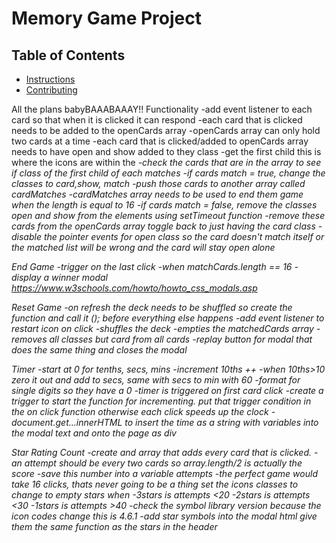 # Memory Game Project

## Table of Contents

* [Instructions](#instructions)
* [Contributing](#contributing)

All the plans babyBAAABAAAY!!
Functionality
        -add event listener to each card so that when it is clicked it can respond 
        -each card that is clicked needs to be added to the openCards array 
          -openCards array can only hold two cards at a time
          -each card that is clicked/added to openCards array needs to have open and show added to they class
          -get the first child this is where the icons are within the <i> 
          -check the cards that are in the array to see if class of the first child of each matches
        -if cards match = true, change the classes to card,show, match 
          -push those cards to another array called cardMatches
          -cardMatches array needs to be used to end them game when the length is equal to 16
        -if cards match = false, remove the classes open and show from the elements using setTimeout function
          -remove these cards from the openCards array toggle back to just having the card class
        -disable the pointer events for open class so the card doesn't match itself or the matched list will be wrong and the card will stay open alone
        
End Game
        -trigger on the last click
        -when matchCards.length == 16
            -display a winner modal https://www.w3schools.com/howto/howto_css_modals.asp
            
Reset Game
        -on refresh the deck needs to be shuffled so create the function and call it (); before everything else happens
        -add event listener to restart icon on click
            -shuffles the deck
            -empties the matchedCards array 
            -removes all classes but card from all cards
        -replay button for modal that does the same thing and closes the modal
        
Timer
        -start at 0 for tenths, secs, mins
        -increment 10ths ++
        -when 10ths>10 zero it out and add to secs, same with secs to min with 60
        -format for single digits so they have a 0
        -timer is triggered on first card click
            -create a trigger to start the function for incrementing. put that trigger condition in the on click function otherwise each click speeds up the clock
        -document.get...innerHTML to insert the time as a string with variables into the modal text and onto the page as div

Star Rating Count
        -create and array that adds every card that is clicked.
        -an attempt should be every two cards so array.length/2 is actually the score
            -save this number into a variable attempts
        -the perfect game would take 16 clicks, thats never going to be a thing set the icons classes to change to empty stars when
            -3stars is attempts <20
            -2stars is attempts <30
            -1stars is attempts >40
        -check the symbol library version because the icon codes change this is 4.6.1
        -add star symbols into the modal html give them the same function as the stars in the header
